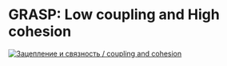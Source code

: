 # GRASP: Low coupling and High cohesion

[![Зацепление и связность / coupling and cohesion](https://img.youtube.com/vi/UjZjSDyi9AM/0.jpg)](https://www.youtube.com/watch?v=IGXdPOZ3Fyk)
